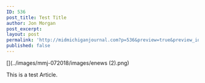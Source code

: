 ```yaml
---
ID: 536
post_title: Test Title
author: Jon Morgan
post_excerpt:
layout: post
permalink: 'http://midmichiganjournal.com?p=536&preview=true&preview_id=536'
published: false
---
```


[](../images/mmj-072018/images/enews (2).png)

This is a test Article.
